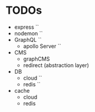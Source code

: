 # TODOs

- express ``
- nodemon ``
- GraphQL ``
  - apollo Server ``
- CMS
  - graphCMS
  - redirect (abstraction layer)
- DB
  - cloud ``
  - redis ``
- cache
  - cloud
  - redis
